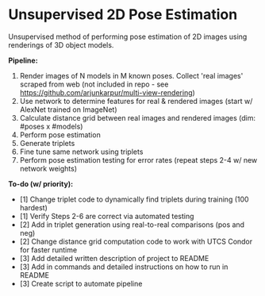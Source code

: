 # Unsupervised 2D Pose Estimation

Unsupervised method of performing pose estimation of 2D images using renderings of 3D object models.

**Pipeline:**  
  1) Render images of N models in M known poses. Collect 'real images' scraped from web (not included in repo - see https://github.com/arjunkarpur/multi-view-rendering)
  2) Use network to determine features for real & rendered images (start w/ AlexNet trained on ImageNet)
  3) Calculate distance grid between real images and rendered images (dim: #poses x #models)
  4) Perform pose estimation 
  5) Generate triplets 
  6) Fine tune same network using triplets
  7) Perform pose estimation testing for error rates (repeat steps 2-4 w/ new network weights)

**To-do (w/ priority):**  
  * [1] Change triplet code to dynamically find triplets during training (100 hardest)
  * [1] Verify Steps 2-6 are correct via automated testing
  * [2] Add in triplet generation using real-to-real comparisons (pos and neg)
  * [2] Change distance grid computation code to work with UTCS Condor for faster runtime
  * [3] Add detailed written description of project to README
  * [3] Add in commands and detailed instructions on how to run in README
  * [3] Create script to automate pipeline  
